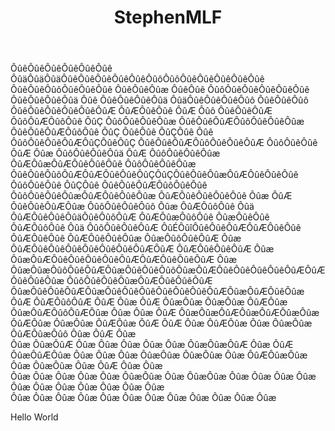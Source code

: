 ﻿---
layout: home
title: StephenMLF
permalink: /index/
---

ÔûêÔûêÔûêÔûêÔûêÔûê ÔûäÔûäÔûäÔûêÔûêÔûêÔûêÔûêÔûôÔûôÔûêÔûêÔûêÔûêÔûê  ÔûêÔûêÔûôÔûêÔûêÔûê   ÔûêÔûêÔûæ ÔûêÔûê ÔûôÔûêÔûêÔûêÔûêÔûê  ÔûêÔûêÔûêÔûä    Ôûê  ÔûêÔûêÔûêÔûä ÔûäÔûêÔûêÔûêÔûô ÔûêÔûêÔûô      ÔûêÔûêÔûêÔûêÔûêÔûÆ
ÔûÆÔûêÔûê    ÔûÆ Ôûô  ÔûêÔûêÔûÆ ÔûôÔûÆÔûôÔûê   ÔûÇ ÔûôÔûêÔûêÔûæ  ÔûêÔûêÔûÆÔûôÔûêÔûêÔûæ ÔûêÔûêÔûÆÔûôÔûê   ÔûÇ  ÔûêÔûê ÔûÇÔûê   Ôûê ÔûôÔûêÔûêÔûÆÔûÇÔûêÔûÇ ÔûêÔûêÔûÆÔûôÔûêÔûêÔûÆ    ÔûôÔûêÔûê   ÔûÆ
Ôûæ ÔûôÔûêÔûêÔûä   ÔûÆ ÔûôÔûêÔûêÔûæ ÔûÆÔûæÔûÆÔûêÔûêÔûê   ÔûôÔûêÔûêÔûæ ÔûêÔûêÔûôÔûÆÔûÆÔûêÔûêÔûÇÔûÇÔûêÔûêÔûæÔûÆÔûêÔûêÔûê   ÔûôÔûêÔûê  ÔûÇÔûê ÔûêÔûêÔûÆÔûôÔûêÔûê    ÔûôÔûêÔûêÔûæÔûÆÔûêÔûêÔûæ    ÔûÆÔûêÔûêÔûêÔûê Ôûæ
ÔûÆ   ÔûêÔûêÔûÆÔûæ ÔûôÔûêÔûêÔûô Ôûæ ÔûÆÔûôÔûê  Ôûä ÔûÆÔûêÔûêÔûäÔûêÔûôÔûÆ ÔûÆÔûæÔûôÔûê ÔûæÔûêÔûê ÔûÆÔûôÔûê  Ôûä ÔûôÔûêÔûêÔûÆ  ÔûÉÔûîÔûêÔûêÔûÆÔûÆÔûêÔûê    ÔûÆÔûêÔûê ÔûÆÔûêÔûêÔûæ    ÔûæÔûôÔûêÔûÆ  Ôûæ
ÔûÆÔûêÔûêÔûêÔûêÔûêÔûêÔûÆÔûÆ  ÔûÆÔûêÔûêÔûÆ Ôûæ ÔûæÔûÆÔûêÔûêÔûêÔûêÔûÆÔûÆÔûêÔûêÔûÆ Ôûæ  ÔûæÔûæÔûôÔûêÔûÆÔûæÔûêÔûêÔûôÔûæÔûÆÔûêÔûêÔûêÔûêÔûÆÔûÆÔûêÔûêÔûæ   ÔûôÔûêÔûêÔûæÔûÆÔûêÔûêÔûÆ   ÔûæÔûêÔûêÔûÆÔûæÔûêÔûêÔûêÔûêÔûêÔûêÔûÆÔûæÔûÆÔûêÔûæ    
ÔûÆ ÔûÆÔûôÔûÆ ÔûÆ Ôûæ  ÔûÆ ÔûæÔûæ   ÔûæÔûæ ÔûÆÔûæ ÔûæÔûÆÔûôÔûÆÔûæ Ôûæ  Ôûæ ÔûÆ ÔûæÔûæÔûÆÔûæÔûÆÔûæÔûæ ÔûÆÔûæ ÔûæÔûæ ÔûÆÔûæ   ÔûÆ ÔûÆ Ôûæ ÔûÆÔûæ   Ôûæ  ÔûæÔûæ ÔûÆÔûæÔûô  Ôûæ ÔûÆ Ôûæ    
Ôûæ ÔûæÔûÆ  Ôûæ Ôûæ    Ôûæ     Ôûæ Ôûæ  ÔûæÔûæÔûÆ Ôûæ      ÔûÆ ÔûæÔûÆÔûæ Ôûæ Ôûæ Ôûæ  ÔûæÔûæ ÔûæÔûæ   Ôûæ ÔûÆÔûæÔûæ  Ôûæ      ÔûæÔûæ Ôûæ ÔûÆ  Ôûæ Ôûæ      
Ôûæ  Ôûæ  Ôûæ    Ôûæ         Ôûæ   ÔûæÔûæ        Ôûæ  ÔûæÔûæ Ôûæ   Ôûæ      Ôûæ   Ôûæ Ôûæ Ôûæ      Ôûæ     Ôûæ Ôûæ    Ôûæ Ôûæ    
Ôûæ              Ôûæ  Ôûæ          Ôûæ  Ôûæ  Ôûæ   Ôûæ  Ôûæ         Ôûæ        Ôûæ       Ôûæ  Ôûæ

Hello World